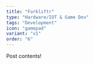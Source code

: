 ```yaml
---
title: "Forkliftr"
type: "Hardware/IOT & Game Dev"
tags: "Development"
icon: "gamepad"
variant: "v1"
order: "6"
---
```


Post contents!